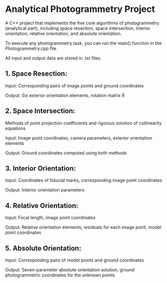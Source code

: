 # Analytical Photogrammetry Project
A C++ project that implements the five core algorithms of photogrammetry (analytical part), including space resection, space intersection, interior orientation, relative orientation, and absolute orientation.

To execute any photogrammetry task, you can run the main() function in the Photogrammetry.cpp file.

All input and output data are stored in .txt files.

## 1. Space Resection:
Input: Corresponding pairs of image points and ground coordinates

Output: Six exterior orientation elements, rotation matrix R

## 2. Space Intersection:
Methods of point projection coefficients and rigorous solution of collinearity equations

Input: Image point coordinates, camera parameters, exterior orientation elements

Output: Ground coordinates computed using both methods

## 3. Interior Orientation:
Input: Coordinates of fiducial marks, corresponding image point coordinates

Output: Interior orientation parameters

## 4. Relative Orientation:
Input: Focal length, image point coordinates

Output: Relative orientation elements, residuals for each image point, model point coordinates

## 5. Absolute Orientation:
Input: Corresponding pairs of model points and ground coordinates

Output: Seven-parameter absolute orientation solution, ground photogrammetric coordinates for the unknown points
